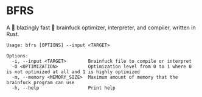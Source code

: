 # BFRS

A 🚀 blazingly fast 🚀 brainfuck optimizer, interpreter, and compiler, written in Rust.

```
Usage: bfrs [OPTIONS] --input <TARGET>

Options:
  -i, --input <TARGET>        Brainfuck file to compile or interpret
  -O <OPTIMIZATION>           Optimization level from 0 to 1 where 0 is not optimized at all and 1 is highly optimized
  -m, --memory <MEMORY_SIZE>  Maximum amount of memory that the brainfuck program can use
  -h, --help                  Print help
```